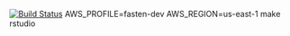 [![Build Status](https://travis-ci.org/kostyrev/rstudio-ami.svg?branch=master)](https://travis-ci.org/kostyrev/rstudio-ami)
AWS_PROFILE=fasten-dev AWS_REGION=us-east-1 make rstudio
